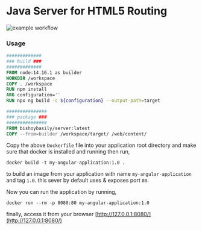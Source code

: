 # Java Server for HTML5 Routing

![example workflow](https://github.com/bishoybasily/server/actions/workflows/release.yml/badge.svg)

### Usage

```dockerfile
#############
### build ###
#############
FROM node:14.16.1 as builder
WORKDIR /workspace
COPY . /workspace
RUN npm install
ARG configuration=''
RUN npx ng build -c ${configuration} --output-path=target

###############
### package ###
###############
FROM bishoybasily/server:latest
COPY --from=builder /workspace/target/ /web/content/
```

Copy the above `Dockerfile` file into your application root directory and make sure that docker is installed and running
then run,

```shell
docker build -t my-angular-application:1.0 .
```

to build an image from your application with name `my-angular-application` and tag `1.0`. this sever by default uses &
exposes port `80`.

Now you can run the application by running,

```shell
docker run --rm -p 8080:80 my-angular-application:1.0
```

finally, access it from your browser [http://127.0.0.1:8080/](http://127.0.0.1:8080/)
